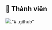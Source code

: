 ## :clap: Thành viên

<a href="https://github.com/HandSomeBoiizs/BaseDB">
  <img src="https://contrib.rocks/image?repo=HandSomeBoiizs/BaseDB" />
</a>
"# .github" 
